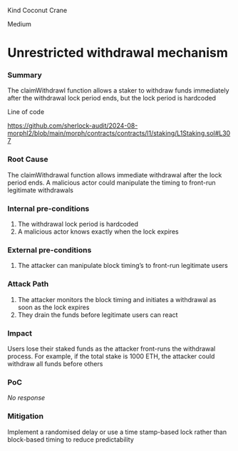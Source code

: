 Kind Coconut Crane

Medium

# Unrestricted withdrawal mechanism

### Summary

The claimWithdrawl function allows a staker to withdraw funds immediately after the withdrawal lock period ends, but the lock period is hardcoded

Line of code

https://github.com/sherlock-audit/2024-08-morphl2/blob/main/morph/contracts/contracts/l1/staking/L1Staking.sol#L307

### Root Cause

The claimWithdrawal function allows immediate withdrawal after the lock period ends. A malicious actor could manipulate the timing to front-run legitimate withdrawals 

### Internal pre-conditions

1. The withdrawal lock period is hardcoded
2. A malicious actor knows exactly when the lock expires 

### External pre-conditions

1. The attacker can manipulate block timing’s to front-run legitimate users 

### Attack Path

1. The attacker monitors the block timing and initiates a withdrawal as soon as the lock expires 
2. They drain the funds before legitimate users can react

### Impact

Users lose their staked funds as the attacker front-runs the withdrawal process. For example, if the total stake is 1000 ETH, the attacker could withdraw all funds before others

### PoC

_No response_

### Mitigation

Implement a randomised delay or use a time stamp-based lock rather than block-based timing to reduce predictability 